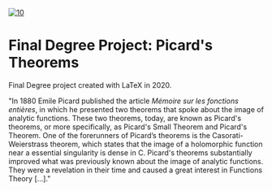 <a href="https://imgbb.com/"><img src="https://i.ibb.co/mcKLrrN/3.png" alt="10" border="0" /></a>

# Final Degree Project: Picard's Theorems

Final Degree project created with LaTeX in 2020. 

"In 1880 Emile Picard published the article <i>Mémoire sur les fonctions entières</i>, in which he presented two theorems that spoke about the image of analytic functions. These two theorems, today, are known as Picard's theorems, or more specifically, as Picard's Small Theorem and Picard's Theorem.
One of the forerunners of Picard’s theorems is the Casorati-Weierstrass theorem, which states that the image of a holomorphic function near a
essential singularity is dense in C.
Picard's theorems substantially improved what was previously known about the image of analytic functions. They were a revelation in their time and caused a great interest in Functions Theory [...]."

